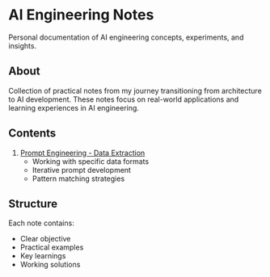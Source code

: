 # AI Engineering Notes

Personal documentation of AI engineering concepts, experiments, and insights.

## About
Collection of practical notes from my journey transitioning from architecture to AI development. These notes focus on real-world applications and learning experiences in AI engineering.

## Contents
1. [Prompt Engineering - Data Extraction](./notes/001-prompt-engineering.md)
   - Working with specific data formats
   - Iterative prompt development
   - Pattern matching strategies

## Structure
Each note contains:
- Clear objective
- Practical examples
- Key learnings
- Working solutions
